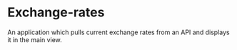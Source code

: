 # Exchange-rates

An application which pulls current exchange rates from an API and displays it in the main view.
